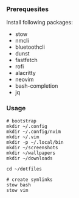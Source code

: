 ### Prerequesites

Install following packages:

* stow
* nmcli
* bluetoothcli
* dunst
* fastfetch
* rofi
* alacritty
* neovim
* bash-completion
* jq

### Usage

```
# bootstrap
mkdir ~/.config
mkdir ~/.config/nvim
mkdir ~/.vim
mkdir -p ~/.local/bin 
mkdir ~/screenshots
mkdir ~/wallpapers
mkdir ~/downloads

cd ~/dotfiles

# create symlinks
stow bash
stow vim
```
